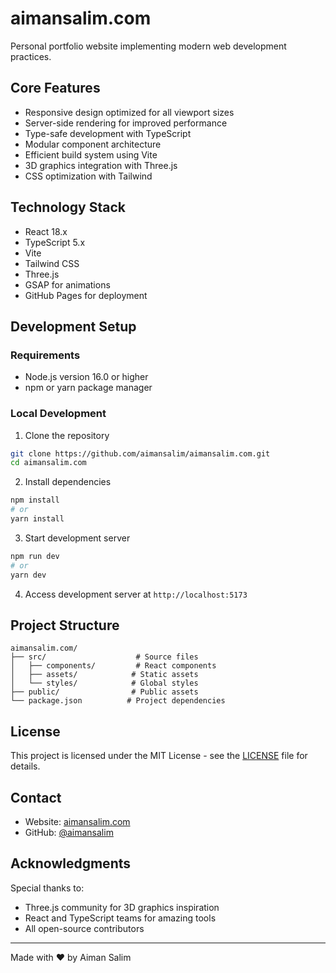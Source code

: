 # aimansalim.com

Personal portfolio website implementing modern web development practices.

## Core Features

- Responsive design optimized for all viewport sizes
- Server-side rendering for improved performance
- Type-safe development with TypeScript
- Modular component architecture
- Efficient build system using Vite
- 3D graphics integration with Three.js
- CSS optimization with Tailwind

## Technology Stack

- React 18.x
- TypeScript 5.x
- Vite
- Tailwind CSS
- Three.js
- GSAP for animations
- GitHub Pages for deployment

## Development Setup

### Requirements

- Node.js version 16.0 or higher
- npm or yarn package manager

### Local Development

1. Clone the repository
```bash
git clone https://github.com/aimansalim/aimansalim.com.git
cd aimansalim.com
```

2. Install dependencies
```bash
npm install
# or
yarn install
```

3. Start development server
```bash
npm run dev
# or
yarn dev
```

4. Access development server at `http://localhost:5173`

## Project Structure

```
aimansalim.com/
├── src/                    # Source files
│   ├── components/         # React components
│   ├── assets/            # Static assets
│   └── styles/            # Global styles
├── public/                # Public assets
└── package.json          # Project dependencies
```

## License

This project is licensed under the MIT License - see the [LICENSE](LICENSE) file for details.

## Contact

- Website: [aimansalim.com](https://aimansalim.com)
- GitHub: [@aimansalim](https://github.com/aimansalim)

## Acknowledgments

Special thanks to:
- Three.js community for 3D graphics inspiration
- React and TypeScript teams for amazing tools
- All open-source contributors

---

Made with ❤️ by Aiman Salim
